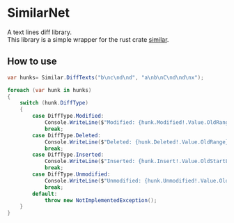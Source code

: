 # SimilarNet
A text lines diff library.  
This library is a simple wrapper for the rust crate [similar](https://github.com/mitsuhiko/similar).

## How to use
```cs
var hunks= Similar.DiffTexts("b\nc\nd\nd", "a\nb\nC\nd\nd\nx");

foreach (var hunk in hunks)
{
    switch (hunk.DiffType)
    {
        case DiffType.Modified:
            Console.WriteLine($"Modified: {hunk.Modified!.Value.OldRange} - {hunk.Modified!.Value.NewRange}");
            break;
        case DiffType.Deleted:
            Console.WriteLine($"Deleted: {hunk.Deleted!.Value.OldRange} - {hunk.Deleted!.Value.NewStartLine}");
            break;
        case DiffType.Inserted:
            Console.WriteLine($"Inserted: {hunk.Insert!.Value.OldStartLine} - {hunk.Insert!.Value.NewRange}");
            break;
        case DiffType.Unmodified:
            Console.WriteLine($"Unmodified: {hunk.Unmodified!.Value.OldRange} - {hunk.Unmodified!.Value.NewRange}");
            break;
        default:
            throw new NotImplementedException();
    }
}
```
